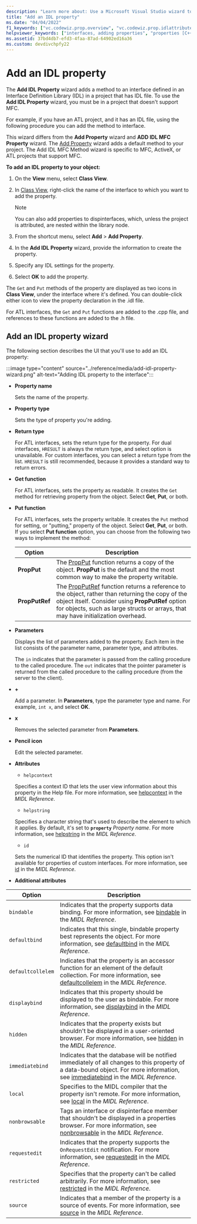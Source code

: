 ```yaml
---
description: "Learn more about: Use a Microsoft Visual Studio wizard to add an IDL property to an IDL interface in your project"
title: "Add an IDL property"
ms.date: "04/04/2022"
f1_keywords: ["vc.codewiz.prop.overview", "vc.codewiz.prop.idlattributes"]
helpviewer_keywords: ["interfaces, adding properties", "properties [C++], adding to interfaces", "names, add property wizard", "IDL attributes", "stock properties, about stock properties", "stock properties"]
ms.assetid: 37bd4db7-efd3-4faa-87ad-64902ed16a36
ms.custom: devdivchpfy22
---
```

# Add an IDL property

The **Add IDL Property** wizard adds a method to an interface defined in an Interface Definition Library (IDL) in a project that has IDL file. To use the **Add IDL Property** wizard, you must be in a project that doesn't support MFC.

For example, if you have an ATL project, and it has an IDL file, using the following procedure you can add the method to interface.

This wizard differs from the **Add Property** wizard and **ADD IDL MFC Property** wizard. The [Add Property](../../ide/adding-a-property-visual-cpp.md) wizard adds a default method to your project. The Add IDL MFC Method wizard is specific to MFC, ActiveX, or ATL projects that support MFC.

**To add an IDL property to your object:**

1. On the **View** menu, select **Class View**.

1. In [Class View](/visualstudio/ide/viewing-the-structure-of-code), right-click the name of the interface to which you want to add the property.

   > [!NOTE]
   > You can also add properties to dispinterfaces, which, unless the project is attributed, are nested within the library node.

1. From the shortcut menu, select **Add** > **Add Property**.

1. In the **Add IDL Property** wizard, provide the information to create the property.

1. Specify any IDL settings for the property.

1. Select **OK** to add the property.

The `Get` and `Put` methods of the property are displayed as two icons in **Class View**, under the interface where it's defined. You can double-click either icon to view the property declaration in the .idl file.

For ATL interfaces, the `Get` and `Put` functions are added to the .cpp file, and references to these functions are added to the .h file.

## Add an IDL property wizard

The following section describes the UI that you'll use to add an IDL property:

:::image type="content" source="../reference/media/add-idl-property-wizard.png" alt-text="Adding IDL property to the interface":::

- **Property name**

  Sets the name of the property.

- **Property type**

  Sets the type of property you're adding.

- **Return type**

  For ATL interfaces, sets the return type for the property. For dual interfaces, `HRESULT` is always the return type, and select option is unavailable. For custom interfaces, you can select a return type from the list. `HRESULT` is still recommended, because it provides a standard way to return errors.

- **Get function**

  For ATL interfaces, sets the property as readable. It creates the `Get` method for retrieving property from the object. Select **Get**, **Put**, or both.

- **Put function**

  For ATL interfaces, sets the property writable. It creates the `Put` method for setting, or "putting," property of the object. Select **Get**, **Put**, or both. If you select **Put function** option, you can choose from the following two ways to implement the method:

  |Option|Description|
  |------------|-----------------|
  |**PropPut**|The [PropPut](../../windows/attributes/propput.md) function returns a copy of the object. **PropPut** is the default and the most common way to make the property writable.|
  |**PropPutRef**|The [PropPutRef](../../windows/attributes/propputref.md) function returns a reference to the object, rather than returning the copy of the object itself. Consider using **PropPutRef** option for objects, such as large structs or arrays, that may have initialization overhead.|

- **Parameters**

  Displays the list of parameters added to the property. Each item in the list consists of the parameter name, parameter type, and attributes.

  The `in` indicates that the parameter is passed from the calling procedure to the called procedure. The `out` indicates that the pointer parameter is returned from the called procedure to the calling procedure (from the server to the client).

- **+**

  Add a parameter. In **Parameters**, type the parameter type and name. For example, `int x`, and select **OK**.

- **x**

  Removes the selected parameter from **Parameters**.

- **Pencil icon**

  Edit the selected parameter.

- **Attributes**

  - `helpcontext`

  Specifies a context ID that lets the user view information about this property in the Help file. For more information, see [helpcontext](/windows/win32/Midl/helpcontext) in the *MIDL Reference*.

  - `helpstring`

  Specifies a character string that's used to describe the element to which it applies. By default, it's set to **`property`**&nbsp;*Property&nbsp;name*. For more information, see [helpstring](/windows/win32/Midl/helpstring) in the *MIDL Reference*.

  - `id`

  Sets the numerical ID that identifies the property. This option isn't available for properties of custom interfaces. For more information, see [id](/windows/win32/Midl/id) in the *MIDL Reference*.

- **Additional attributes**

|Option|Description|
|------------|-----------------|
|`bindable`|Indicates that the property supports data binding. For more information, see [bindable](/windows/win32/Midl/bindable) in the *MIDL Reference*.|
|`defaultbind`|Indicates that this single, bindable property best represents the object. For more information, see [defaultbind](/windows/win32/Midl/defaultbind) in the *MIDL Reference*.|
|`defaultcollelem`|Indicates that the property is an accessor function for an element of the default collection. For more information, see [defaultcollelem](/windows/win32/Midl/defaultcollelem) in the *MIDL Reference*.|
|`displaybind`|Indicates that this property should be displayed to the user as bindable. For more information, see [displaybind](/windows/win32/Midl/displaybind) in the *MIDL Reference*.|
|`hidden`|Indicates that the property exists but shouldn't be displayed in a user-oriented browser. For more information, see [hidden](/windows/win32/Midl/hidden) in the *MIDL Reference*.|
|`immediatebind`|Indicates that the database will be notified immediately of all changes to this property of a data-bound object. For more information, see [immediatebind](/windows/win32/Midl/immediatebind) in the *MIDL Reference*.|
|`local`|Specifies to the MIDL compiler that the property isn't remote. For more information, see [local](/windows/win32/Midl/local) in the *MIDL Reference*.|
|`nonbrowsable`|Tags an interface or dispinterface member that shouldn't be displayed in a properties browser. For more information, see [nonbrowsable](/windows/win32/Midl/nonbrowsable) in the *MIDL Reference*.|
|`requestedit`|Indicates that the property supports the `OnRequestEdit` notification. For more information, see [requestedit](/windows/win32/Midl/requestedit) in the *MIDL Reference*.|
|`restricted`|Specifies that the property can't be called arbitrarily. For more information, see [restricted](/windows/win32/Midl/restricted) in the *MIDL Reference*.|
|`source`|Indicates that a member of the property is a source of events. For more information, see [source](/windows/win32/Midl/source) in the *MIDL Reference*.|
